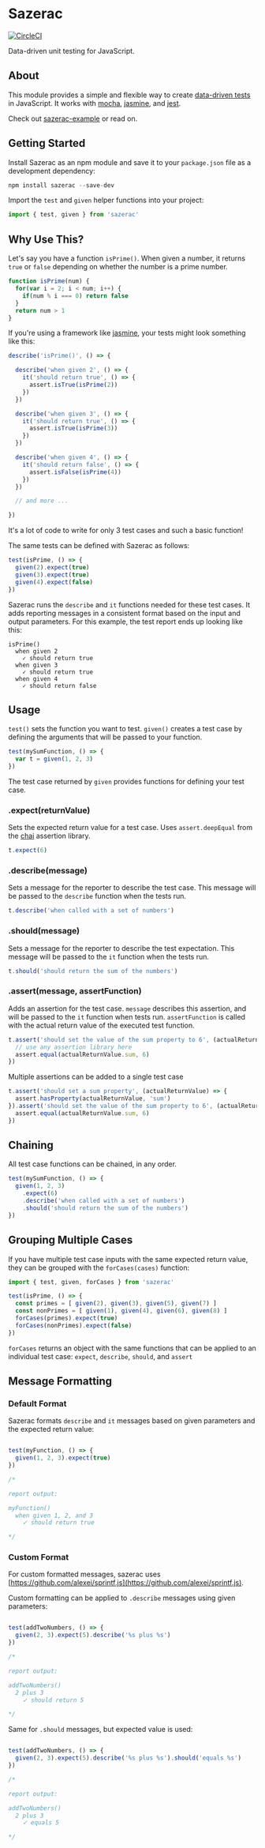 Sazerac
=======

[![CircleCI](https://circleci.com/gh/mikec/sazerac/tree/master.svg?style=svg)](https://circleci.com/gh/mikec/sazerac/tree/master)

Data-driven unit testing for JavaScript.


About
-----

This module provides a simple and flexible way to create [data-driven tests](https://booker.codes/data-driven-tests-in-javascript-using-mocha/) in JavaScript. It works with [mocha](https://mochajs.org/), [jasmine](https://jasmine.github.io/), and [jest](https://facebook.github.io/jest/).

Check out [sazerac-example](http://github.com/mikec/sazerac-example) or read on.


Getting Started
---------------

Install Sazerac as an npm module and save it to your `package.json` file as a development dependency:

```js
npm install sazerac --save-dev
```

Import the `test` and `given` helper functions into your project:

```js
import { test, given } from 'sazerac'
```


Why Use This?
-------------

Let's say you have a function `isPrime()`. When given a number, it returns `true` or `false` depending on whether the number is a prime number.

```js
function isPrime(num) {
  for(var i = 2; i < num; i++) {
    if(num % i === 0) return false
  }
  return num > 1
}
```

If you're using a framework like [jasmine](https://jasmine.github.io/), your tests might look something like this:

```js
describe('isPrime()', () => {

  describe('when given 2', () => {
    it('should return true', () => {
      assert.isTrue(isPrime(2))
    })
  })

  describe('when given 3', () => {
    it('should return true', () => {
      assert.isTrue(isPrime(3))
    })
  })

  describe('when given 4', () => {
    it('should return false', () => {
      assert.isFalse(isPrime(4))
    })
  })

  // and more ...

})
```

It's a lot of code to write for only 3 test cases and such a basic function!

The same tests can be defined with Sazerac as follows:

```js
test(isPrime, () => {
  given(2).expect(true)
  given(3).expect(true)
  given(4).expect(false)
})
```

Sazerac runs the `describe` and `it` functions needed for these test cases. It adds reporting messages in a consistent format based on the input and output parameters. For this example, the test report ends up looking like this:

```
isPrime()
  when given 2
    ✓ should return true
  when given 3
    ✓ should return true
  when given 4
    ✓ should return false
```

Usage
-----

`test()` sets the function you want to test. `given()` creates a test case by defining the arguments that will be passed to your function.

```js
test(mySumFunction, () => {
  var t = given(1, 2, 3)
})
```

The test case returned by `given` provides functions for defining your test case.

### .expect(returnValue)

Sets the expected return value for a test case. Uses `assert.deepEqual` from the [chai](http://chaijs.com/) assertion library.

```js
t.expect(6)
```

### .describe(message)

Sets a message for the reporter to describe the test case. This message will be passed to the `describe` function when the tests run.

```js
t.describe('when called with a set of numbers')
```

### .should(message)

Sets a message for the reporter to describe the test expectation. This message will be passed to the `it` function when the tests run.

```js
t.should('should return the sum of the numbers')
```

### .assert(message, assertFunction)

Adds an assertion for the test case. `message` describes this assertion, and will be passed to the `it` function when tests run. `assertFunction` is called with the actual return value of the executed test function.

```js
t.assert('should set the value of the sum property to 6', (actualReturnValue) => {
  // use any assertion library here
  assert.equal(actualReturnValue.sum, 6)
})
```

Multiple assertions can be added to a single test case

```js
t.assert('should set a sum property', (actualReturnValue) => {
  assert.hasProperty(actualReturnValue, 'sum')
}).assert('should set the value of the sum property to 6', (actualReturnValue) => {
  assert.equal(actualReturnValue.sum, 6)
})
```


Chaining
--------

All test case functions can be chained, in any order.

```js
test(mySumFunction, () => {
  given(1, 2, 3)
    .expect(6)
    .describe('when called with a set of numbers')
    .should('should return the sum of the numbers')
})
```


Grouping Multiple Cases
-----------------------

If you have multiple test case inputs with the same expected return value, they can be grouped with the `forCases(cases)` function:

```js
import { test, given, forCases } from 'sazerac'

test(isPrime, () => {
  const primes = [ given(2), given(3), given(5), given(7) ]
  const nonPrimes = [ given(1), given(4), given(6), given(8) ]
  forCases(primes).expect(true)
  forCases(nonPrimes).expect(false)
})
```

`forCases` returns an object with the same functions that can be applied to an individual test case: `expect`, `describe`, `should`, and `assert`


Message Formatting
------------------

### Default Format

Sazerac formats `describe` and `it` messages based on given parameters and the expected return value:

```js

test(myFunction, () => {
  given(1, 2, 3).expect(true)
})

/*

report output:

myFunction()
  when given 1, 2, and 3
    ✓ should return true

*/

```

### Custom Format

For custom formatted messages, sazerac uses [https://github.com/alexei/sprintf.js](https://github.com/alexei/sprintf.js).

Custom formatting can be applied to `.describe` messages using given parameters:

```js

test(addTwoNumbers, () => {
  given(2, 3).expect(5).describe('%s plus %s')
})

/*

report output:

addTwoNumbers()
  2 plus 3
    ✓ should return 5

*/

```

Same for `.should` messages, but expected value is used:

```js

test(addTwoNumbers, () => {
  given(2, 3).expect(5).describe('%s plus %s').should('equals %s')
})

/*

report output:

addTwoNumbers()
  2 plus 3
    ✓ equals 5

*/

```
